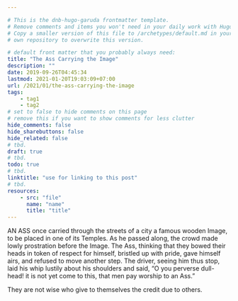 ```yaml
---

# This is the dnb-hugo-garuda frontmatter template. 
# Remove comments and items you won't need in your daily work with Hugo.
# Copy a smaller version of this file to /archetypes/default.md in your
# own repository to overwrite this version.

# default front matter that you probably always need:
title: "The Ass Carrying the Image"
description: ""
date: 2019-09-26T04:45:34
lastmod: 2021-01-20T19:03:09+07:00
url: /2021/01/the-ass-carrying-the-image
tags:
    - tag1
    - tag2
# set to false to hide comments on this page
# remove this if you want to show comments for less clutter
hide_comments: false
hide_sharebuttons: false
hide_related: false
# tbd.
draft: true
# tbd.
todo: true
# tbd.
linktitle: "use for linking to this post"
# tbd.
resources:
    - src: "file"
      name: "name"
      title: "title"
---
```

AN ASS once carried through the streets of a city a famous wooden Image, to be placed in one of its Temples. As he passed along, the crowd made lowly prostration before the Image. The Ass, thinking that they bowed their heads in token of respect for himself, bristled up with pride, gave himself airs, and refused to move another step. The driver, seeing him thus stop, laid his whip lustily about his shoulders and said, “O you perverse dull-head! it is not yet come to this, that men pay worship to an Ass.”

They are not wise who give to themselves the credit due to others.
